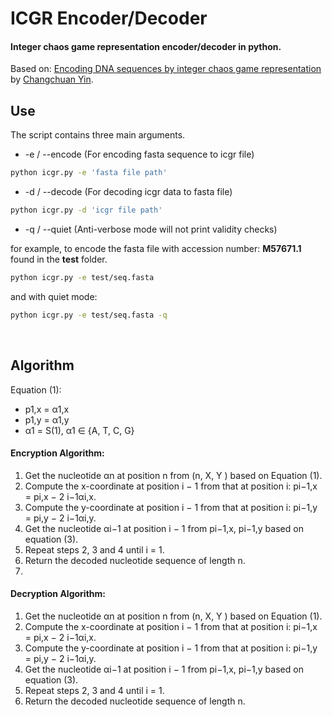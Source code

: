 # ICGR Encoder/Decoder
#### Integer chaos game representation encoder/decoder in python. <br/>
Based on: [Encoding DNA sequences by integer chaos game
representation](https://arxiv.org/pdf/1712.04546.pdf) by [Changchuan Yin](https://www.math.uic.edu/people/profile?netid=cyin1).

## Use
The script contains three main arguments.
* -e / --encode (For encoding fasta sequence to icgr file)
 ```sh
python icgr.py -e 'fasta file path' 
```
* -d / --decode (For decoding icgr data to fasta file)
 ```sh
python icgr.py -d 'icgr file path' 
```
* -q / --quiet  (Anti-verbose mode will not print validity checks)


for example, to encode the fasta file with accession number: **M57671.1** found in the **test** folder. 
```sh
python icgr.py -e test/seq.fasta  
```
and with quiet mode: 

```sh
python icgr.py -e test/seq.fasta -q  
```
<br />

## Algorithm
Equation (1): 
* p1,x = α1,x
* p1,y = α1,y
* α1 = S(1), α1 ∈ {A, T, C, G}


#### Encryption Algorithm: <br/>
1. Get the nucleotide αn at position n from (n, X, Y ) based on
Equation (1).
2. Compute the x-coordinate at position i − 1 from that at
position i: pi−1,x = pi,x − 2
i−1αi,x.
3. Compute the y-coordinate at position i − 1 from that at
position i: pi−1,y = pi,y − 2
i−1αi,y.
4. Get the nucleotide αi−1 at position i − 1 from pi−1,x, pi−1,y
based on equation (3).
5. Repeat steps 2, 3 and 4 until i = 1.
6. Return the decoded nucleotide sequence of length n.
7. 

#### Decryption Algorithm: <br/>
1. Get the nucleotide αn at position n from (n, X, Y ) based on
Equation (1).
2. Compute the x-coordinate at position i − 1 from that at
position i: pi−1,x = pi,x − 2
i−1αi,x.
3. Compute the y-coordinate at position i − 1 from that at
position i: pi−1,y = pi,y − 2
i−1αi,y.
4. Get the nucleotide αi−1 at position i − 1 from pi−1,x, pi−1,y
based on equation (3).
5. Repeat steps 2, 3 and 4 until i = 1.
6. Return the decoded nucleotide sequence of length n.